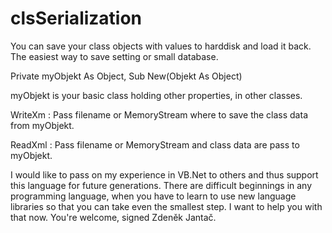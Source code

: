 # clsSerialization
You can save your class objects with values to harddisk and load it back. The easiest way to save setting or small database.

Private myObjekt As Object,
Sub New(Objekt As Object)

myObjekt is your basic class holding other properties, in other classes.

WriteXm : Pass filename or MemoryStream where to save the class data from myObjekt.
 
ReadXml : Pass filename or MemoryStream and class data are pass to myObjekt.

I would like to pass on my experience in VB.Net to others and thus support this language for future generations. There are difficult beginnings in any programming language, when you have to learn to use new language libraries so that you can take even the smallest step. I want to help you with that now. You're welcome, signed Zdeněk Jantač.

